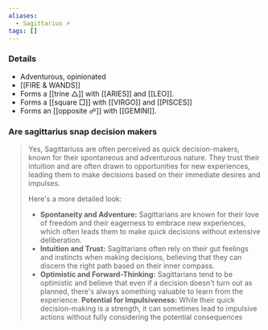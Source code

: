 ```yaml
---
aliases:
  - Sagittarius ♐︎
tags: []
---
```


### Details
- Adventurous, opinionated
- [[FIRE & WANDS]]
- Forms a [[trine △]] with [[ARIES]] and [[LEO]].
- Forms a [[square □]] with [[VIRGO]] and [[PISCES]]
- Forms an [[opposite ☍]] with [[GEMINI]].

### Are sagittarius snap decision makers
> Yes, Sagittariuss are often perceived as quick decision-makers, known for their spontaneous and adventurous nature. They trust their intuition and are often drawn to opportunities for new experiences, leading them to make decisions based on their immediate desires and impulses. 
> 
> Here's a more detailed look:
> - **Spontaneity and Adventure:** Sagittarians are known for their love of freedom and their eagerness to embrace new experiences, which often leads them to make quick decisions without extensive deliberation. 
> - **Intuition and Trust:** Sagittarians often rely on their gut feelings and instincts when making decisions, believing that they can discern the right path based on their inner compass. 
> - **Optimistic and Forward-Thinking:** Sagittarians tend to be optimistic and believe that even if a decision doesn't turn out as planned, there's always something valuable to learn from the experience. 
>   **Potential for Impulsiveness:** While their quick decision-making is a strength, it can sometimes lead to impulsive actions without fully considering the potential consequences